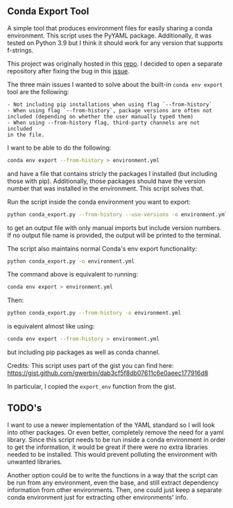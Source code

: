 ## Conda Export Tool

A simple tool that produces environment files for easily sharing a conda environment. This script uses the PyYAML package.
Additionally, it was tested on Python 3.9 but I think it should work for any version that supports f-strings.

This project was originally hosted in this [repo](https://github.com/andresberejnoi/PublicNotebooks/tree/master/Conda%20Tools). I decided to open a separate repository after fixing the bug in this [issue](https://github.com/andresberejnoi/PublicNotebooks/issues/1).

The three main issues I wanted to solve about the built-in
`conda env export` tool are the following:

    - Not including pip installations when using flag `--from-history`
    - When using flag `--from-history`, package versions are often not
    included (depending on whether the user manually typed them)
    - When using --from-history flag, third-party channels are not included
    in the file.

I want to be able to do the following:
```sh
conda env export --from-history > environment.yml
```
and have a file that contains stricly the packages I installed (but including
those with pip). Additionally, those packages should have the version number
that was installed in the environment. This script solves that. 

Run the script inside the conda environment you want to export:

```sh
python conda_export.py --from-history --use-versions -o environment.yml
```
to get an output file with only manual imports but include version numbers.
If no output file name is provided, the output will be printed to the terminal.

The script also maintains normal Conda's env export functionality:
```sh 
python conda_export.py -o environment.yml
```

The command above is equivalent to running:
```sh
conda env export > environment.yml
```

Then:
```sh
python conda_export.py --from-history -o environment.yml
```

is equivalent almost like using:
```sh
conda env export --from-history > environment.yml
```
but including pip packages as well as conda channel.

Credits:
This script uses part of the gist you can find here:
https://gist.github.com/gwerbin/dab3cf5f8db07611c6e0aeec177916d8
 
In particular, I copied the `export_env` function from the gist.


## TODO's

I want to use a newer implementation of the YAML standard so I will look into other packages. Or even better, completely remove the need for a yaml library. Since this script needs to be run inside a conda environment in order to get the information, it would be great if there were no extra libraries needed to be installed. This would prevent polluting the environment with unwanted libraries.

Another option could be to write the functions in a way that the script can be run from any environment, even the base, and still extract dependency information from other environments. Then, one could just keep a separate conda environment just for extracting other environments' info.